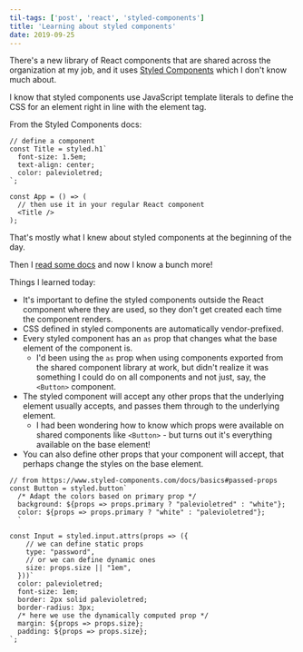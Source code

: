 ```yaml
---
til-tags: ['post', 'react', 'styled-components']
title: 'Learning about styled components'
date: 2019-09-25
---
```


There's a new library of React components that are shared across the organization at my job, and it uses [Styled Components](https://www.styled-components.com/) which I don't know much about. 

I know that styled components use JavaScript template literals to define the CSS for an element right in line with the element tag. 

From the Styled Components docs: 
```
// define a component
const Title = styled.h1`
  font-size: 1.5em;
  text-align: center;
  color: palevioletred;
`;

const App = () => (
  // then use it in your regular React component
  <Title />
);
```

That's mostly what I knew about styled components at the beginning of the day. 

Then I [read some docs](https://www.styled-components.com/docs/basics) and now I know a bunch more!

Things I learned today: 
 - It's important to define the styled components outside the React component where they are used, so they don't get created each time the component renders.
 - CSS defined in styled components are automatically vendor-prefixed.
 - Every styled component has an `as` prop that changes what the base element of the component is. 
   - I'd been using the `as` prop when using components exported from the shared component library at work, but didn't realize it was something I could do on all components and not just, say, the `<Button>` component. 
- The styled component will accept any other props that the underlying element usually accepts, and passes them through to the underlying element. 
  - I had been wondering how to know which props were available on shared components like `<Button>` - but turns out it's everything available on the base element!
 - You can also define other props that your component will accept, that perhaps change the styles on the base element.

```
// from https://www.styled-components.com/docs/basics#passed-props
const Button = styled.button`
  /* Adapt the colors based on primary prop */
  background: ${props => props.primary ? "palevioletred" : "white"};
  color: ${props => props.primary ? "white" : "palevioletred"};
  `
  
const Input = styled.input.attrs(props => ({
    // we can define static props
    type: "password",
    // or we can define dynamic ones
    size: props.size || "1em",
  }))`
  color: palevioletred;
  font-size: 1em;
  border: 2px solid palevioletred;
  border-radius: 3px;
  /* here we use the dynamically computed prop */
  margin: ${props => props.size};
  padding: ${props => props.size};
`;
```